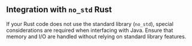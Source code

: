 ## Integration with `no_std` Rust

If your Rust code does not use the standard library (`no_std`), special considerations are required when interfacing with Java. Ensure that memory and I/O are handled without relying on standard library features.
